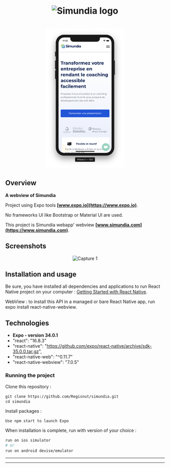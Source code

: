 <h1 align="center">
<img
		width="250"
		alt="Simundia logo"
		src="https://github.com/Regisnut/simundia/blob/master/assets/logo.png">
</h1>

<h1 align="center">
<img
		width="250"
		alt="Simundia logo"
		src="https://github.com/Regisnut/simundia/blob/master/assets/capture.png">
</h1>

## Overview

**A webview of Simundia**

Project using Expo tools **[www.expo.io](https://www.expo.io)**.

No frameworks UI like Bootstrap or Material UI are used.

This project is Simundia webapp' webview **[www.simundia.com](https://www.simundia.com)**.

## Screenshots

<p align="center">
<img
		width="210"
		alt="Capture 1"
		src="https://github.com/Regisnut/simundia/blob/master/assets/capture1.png">
</p>

## Installation and usage

Be sure, you have installed all dependencies and applications to run React Native project on your computer : [Getting Started with React Native](https://facebook.github.io/react-native/docs/getting-started).

WebView : to install this API in a managed or bare React Native app, run expo install react-native-webview.

## Technologies

- **Expo - version 34.0.1**
- "react": "16.8.3"
- "react-native": "https://github.com/expo/react-native/archive/sdk-35.0.0.tar.gz",
- "react-native-web": "^0.11.7"
- "react-native-webview": "7.0.5"

### Running the project

Clone this repository :

```
git clone https://github.com/Regisnut/simundia.git
cd simundia
```

Install packages :

```
Use npm start to launch Expo
```

When installation is complete, run with version of your choice :

```bash
run on ios simulator
# or
run on android devise/emulator
```

---

---

